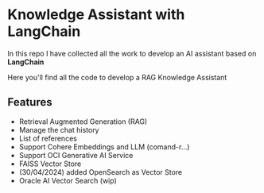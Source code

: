 # Knowledge Assistant with LangChain
In this repo I have collected all the work to develop an AI assistant based on **LangChain**

Here you'll find all the code to develop a RAG Knowledge Assistant

## Features
* Retrieval Augmented Generation (RAG)
* Manage the chat history
* List of references
* Support Cohere Embeddings and LLM (comand-r...)
* Support OCI Generative AI Service
* FAISS Vector Store
* (30/04/2024) added OpenSearch as Vector Store
* Oracle AI Vector Search (wip)



